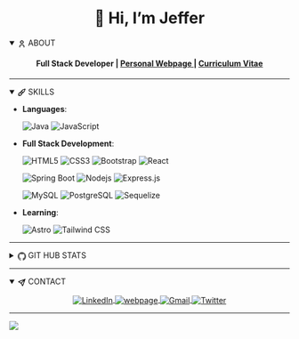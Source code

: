 #

<div align="center">
  <h1 align="center">👋 Hi, I’m Jeffer</h1>

  <details open>
    <summary align="left">
      <img
        src="icons/User.svg"
        width="15"
        height="15"
        align="center"
        alt="User Icon"
      />
      <span>ABOUT</span>
    </summary>
    <h4 align="center">
      Full Stack Developer |
      <a
        href="https://jeffer.dev/"
        title="Personal Webpage"
        target="_blank"
        rel="noopener noreferrer">
        Personal Webpage
      </a>
      |
      <a
        href="https://drive.google.com/file/d/1F_on-ISJQ9gVsn-w0envkts_OM2990hX/view?usp=sharing"
        title="Curriculum Vitae"
        target="_blank"
        rel="noopener noreferrer">
          Curriculum Vitae
        </a>
    </h4>
  </details>

</div>

---

<details open>
  <summary>
    <img 
      src="icons/Brush.svg" 
      width="15" 
      height="15" 
      align="center" 
      alt=""/>
    <span>SKILLS</span>
  </summary>

  <p align="center">

- **Languages**:

  ![Java](https://img.shields.io/badge/Java%20-%2314354C.svg?style=for-the-badge&logoColor=white&color=d96e0a)
  ![JavaScript](https://img.shields.io/badge/JavaScript%20-%23F7DF1E.svg?style=for-the-badge&logo=javascript&logoColor=black)

- **Full Stack Development**:

  ![HTML5](https://img.shields.io/badge/HTML5%20-%23E34F26.svg?style=for-the-badge&logo=html5&logoColor=white)
  ![CSS3](https://img.shields.io/badge/CSS%20-%231572B6.svg?style=for-the-badge&logo=css3&logoColor=white)
  ![Bootstrap](https://img.shields.io/badge/Bootstrap%20-%23563D7C.svg?style=for-the-badge&logo=bootstrap&logoColor=white)
  ![React](https://img.shields.io/badge/React%20-%2320232a.svg?style=for-the-badge&logo=react&logoColor=%2361DAFB)

  ![Spring Boot](https://img.shields.io/badge/Spring%20Boot%20-%2343853D.svg?style=for-the-badge&logo=springboot&logoColor=white)
  ![Nodejs](https://img.shields.io/badge/Node.js%20-%2343853D.svg?style=for-the-badge&logo=node.js&logoColor=white)
  ![Express.js](https://img.shields.io/badge/Express.js%20-%23404d59.svg?style=for-the-badge&logo=express&logoColor=white)

  ![MySQL](https://img.shields.io/badge/MySQL%20-%234169E1.svg?style=for-the-badge&logo=mysql&logoColor=white)
  ![PostgreSQL](https://img.shields.io/badge/PostgreSQL%20-%234169E1.svg?style=for-the-badge&logo=postgresql&logoColor=white)
  ![Sequelize](https://img.shields.io/badge/Sequelize-43B049?style=for-the-badge&logo=Sequelize&logoColor=white)

- **Learning**:

  ![Astro](https://img.shields.io/badge/Astro-DA510B?style=for-the-badge&logo=astro&logoColor=white)
  ![Tailwind CSS](https://img.shields.io/badge/Tailwind-38BDF8.svg?style=for-the-badge&logo=tailwind-css&logoColor=white)

    </p>
  </details>

---

<details closed>
  <summary>
      <img 
        src="icons/GitHub.svg"
        width="15"
        height="15"
        align="center"
        alt="Github Icon"/>
      <span>GIT HUB STATS</span>
  </summary>
  <div align="center">
    <div>
      <img
        src="https://github-readme-stats-eight-theta.vercel.app/api/top-langs/?username=JefferGonzalez&layout=compact&langs_count=8&theme=gotham&hide_border=true"
      alt="Github Stats" 
      />
    </div>
    <div>
      <img
        src="https://streak-stats.demolab.com?user=JefferGonzalez&theme=gotham&hide_border=true&border_radius=5&mode=weekly" 
        alt="Github Stats"
        />
    </div>
    <div>
      <img 
        src="https://github-readme-stats-eight-theta.vercel.app/api?username=JefferGonzalez&show_icons=true&theme=gotham&hide_border=true&include_all_commits=true&count_private=true"
        alt="Github Stats"
        />
    </div>
  </div>
</details>

---

<details open>
  <summary>
    <img src="icons/Send.svg" width="15" height="15" align="center" alt=""/>
    <span>CONTACT</span>
  </summary>
  <div style="margin-top: 10px;">
    <p align="center">
      <a
        href="https://www.linkedin.com/in/jeffergonzalez/"
        title="LinkedIn"
        target="_blank"
        rel="noopener noreferrer">
        <img
          align="center"
          src="https://img.shields.io/badge/linkedin-%231DA1F2.svg?style=for-the-badge&logo=linkedin&logoColor=white"
          alt="LinkedIn"
          height="30"/>
      </a>
      <a 
        href="https://jeffer.dev"
        title="Personal Webpage"
        target="blank"
        rel="noopener noreferrer">
        <img
          align="center"
          src="https://img.shields.io/badge/Personal%20Webpage-000000.svg?style=for-the-badge&logo=astro&logoColor=white"
          alt="webpage"
          height="30"/>
      </a>
      <a 
        href="mailto:jefferd2016@gmail.com"
        title="Gmail"
        target="_blank"
        rel="noopener noreferrer">
        <img
          align="center"
          src="https://img.shields.io/badge/gmail-EA4335.svg?style=for-the-badge&logo=gmail&logoColor=white"
          alt="Gmail"
          height="30"/>
      </a>
      <a
        href="https://twitter.com/_JefferGonzalez"
        title="Twitter"
        target="_blank"
        rel="noopener noreferrer">
          <img
            align="center"
            src="https://img.shields.io/badge/twitter-%231DA1F2.svg?style=for-the-badge&logo=twitter&logoColor=white"
            alt="Twitter"
            height="30"/>
      </a>
    </p>
  </div>
</details>

---

[![](https://visitcount.itsvg.in/api?id=JefferGonzalez&label=Profile%20Views&pretty=true)](https://visitcount.itsvg.in)
